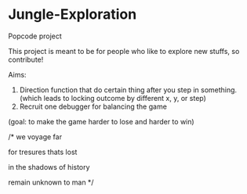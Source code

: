 # Jungle-Exploration
Popcode project

This project is meant to be for people who like to explore new stuffs, so contribute!

Aims:
1. Direction function that do certain thing after you step in something. (which leads to locking outcome by different x, y, or step)
2. Recruit one debugger for balancing the game 

(goal: to make the game harder to lose and harder to win)

/*
we voyage far

for tresures thats lost 

in the shadows of history

remain unknown to man
*/



